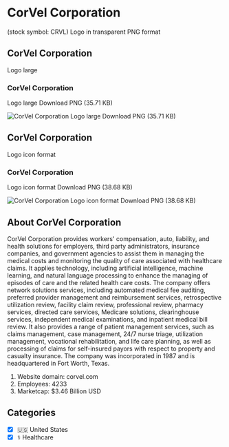 # CorVel Corporation
 (stock symbol: CRVL) Logo in transparent PNG format

## CorVel Corporation
 Logo large

### CorVel Corporation
 Logo large Download PNG (35.71 KB)

![CorVel Corporation
 Logo large Download PNG (35.71 KB)](/img/orig/CRVL_BIG-8a9537a2.png)

## CorVel Corporation
 Logo icon format

### CorVel Corporation
 Logo icon format Download PNG (38.68 KB)

![CorVel Corporation
 Logo icon format Download PNG (38.68 KB)](/img/orig/CRVL-c2e969f7.png)

## About CorVel Corporation


CorVel Corporation provides workers' compensation, auto, liability, and health solutions for employers, third party administrators, insurance companies, and government agencies to assist them in managing the medical costs and monitoring the quality of care associated with healthcare claims. It applies technology, including artificial intelligence, machine learning, and natural language processing to enhance the managing of episodes of care and the related health care costs. The company offers network solutions services, including automated medical fee auditing, preferred provider management and reimbursement services, retrospective utilization review, facility claim review, professional review, pharmacy services, directed care services, Medicare solutions, clearinghouse services, independent medical examinations, and inpatient medical bill review. It also provides a range of patient management services, such as claims management, case management, 24/7 nurse triage, utilization management, vocational rehabilitation, and life care planning, as well as processing of claims for self-insured payors with respect to property and casualty insurance. The company was incorporated in 1987 and is headquartered in Fort Worth, Texas.

1. Website domain: corvel.com
2. Employees: 4233
3. Marketcap: $3.46 Billion USD


## Categories
- [x] 🇺🇸 United States
- [x] ⚕️ Healthcare
